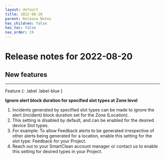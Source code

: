 ```yaml
---
layout: default
title: 2022-08-20
parent: Release Notes
has_children: false
has_toc: false
nav_order: 19
---
```


# Release notes for 2022-08-20

## New features

---

Feature
{: .label .label-blue }

**Ignore alert block duration for specified slot types at Zone level** 
1. Incidents generated by specified slot types can be made to ignore the alert (incident) block duration set for the Zone
 (Location). 
2. This setting is disabled by default, and can be enabled for the desired device Slot types.
3. For example: To allow Feedback alerts to be generated irrespective of other alerts being generated for a location,
enable this setting for the slot type: Feedback for your Project.
4. Reach out to your SmartClean account manager or contact us to enable this setting for desired types in your Project.
  





